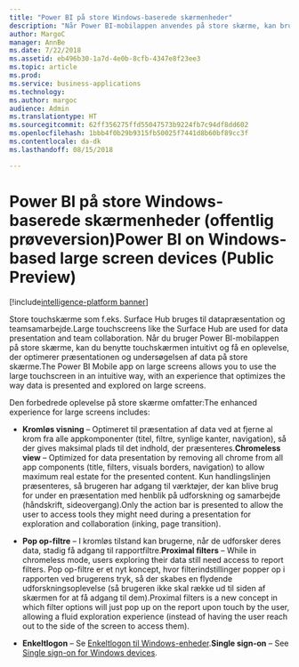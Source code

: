 ```yaml
---
title: "Power BI på store Windows-baserede skærmenheder"
description: "Når Power BI-mobilappen anvendes på store skærme, kan brugerne benytte touchskærmen intuitivt og få en brugeroplevelse, der optimerer præsentationen og undersøgelsen af data på store skærme."
author: MargoC
manager: AnnBe
ms.date: 7/22/2018
ms.assetid: eb496b30-1a7d-4e0b-8cfb-4347e8f23ee3
ms.topic: article
ms.prod: 
ms.service: business-applications
ms.technology: 
ms.author: margoc
audience: Admin
ms.translationtype: HT
ms.sourcegitcommit: 62ff356275ffd55047573b9224fb7c94df8dd602
ms.openlocfilehash: 1bbb4f0b29b9315fb50025f7441d8b60bf89cc3f
ms.contentlocale: da-dk
ms.lasthandoff: 08/15/2018

---
```

# <a name="power-bi-on-windows-based-large-screen-devices-public-preview"></a><span data-ttu-id="730c5-103">Power BI på store Windows-baserede skærmenheder (offentlig prøveversion)</span><span class="sxs-lookup"><span data-stu-id="730c5-103">Power BI on Windows-based large screen devices (Public Preview)</span></span>

[!include[intelligence-platform banner](../../includes/intelligence-platform.md)]




<span data-ttu-id="730c5-104">Store touchskærme som f.eks. Surface Hub bruges til datapræsentation og teamsamarbejde.</span><span class="sxs-lookup"><span data-stu-id="730c5-104">Large touchscreens like the Surface Hub are used for data presentation and team collaboration.</span></span> <span data-ttu-id="730c5-105">Når du bruger Power BI-mobilappen på store skærme, kan du benytte touchskærmen intuitivt og få en oplevelse, der optimerer præsentationen og undersøgelsen af data på store skærme.</span><span class="sxs-lookup"><span data-stu-id="730c5-105">The Power BI Mobile app on large screens allows you to use the large touchscreen in an intuitive way, with an experience that optimizes the way data is presented and explored on large screens.</span></span>

<span data-ttu-id="730c5-106">Den forbedrede oplevelse på store skærme omfatter:</span><span class="sxs-lookup"><span data-stu-id="730c5-106">The enhanced experience for large screens includes:</span></span>

-   <span data-ttu-id="730c5-107">**Kromløs visning** – Optimeret til præsentation af data ved at fjerne al krom fra alle appkomponenter (titel, filtre, synlige kanter, navigation), så der gives maksimal plads til det indhold, der præsenteres.</span><span class="sxs-lookup"><span data-stu-id="730c5-107">**Chromeless view** – Optimized for data presentation by removing all chrome from all app components (title, filters, visuals borders, navigation) to allow maximum real estate for the presented content.</span></span> <span data-ttu-id="730c5-108">Kun handlingslinjen præsenteres, så brugeren har adgang til værktøjer, der kan blive brug for under en præsentation med henblik på udforskning og samarbejde (håndskrift, sideovergang).</span><span class="sxs-lookup"><span data-stu-id="730c5-108">Only the action bar is presented to allow the user to access tools they might need during a presentation for exploration and collaboration (inking, page transition).</span></span>

-   <span data-ttu-id="730c5-109">**Pop op-filtre** – I kromløs tilstand kan brugerne, når de udforsker deres data, stadig få adgang til rapportfiltre.</span><span class="sxs-lookup"><span data-stu-id="730c5-109">**Proximal filters** – While in chromeless mode, users exploring their data still need access to report filters.</span></span> <span data-ttu-id="730c5-110">Pop op-filtre er et nyt koncept, hvor filterindstillinger popper op i rapporten ved brugerens tryk, så der skabes en flydende udforskningsoplevelse (så brugeren ikke skal række ud til siden af skærmen for at få adgang til dem).</span><span class="sxs-lookup"><span data-stu-id="730c5-110">Proximal filters is a new concept in which filter options will just pop up on the report upon touch by the user, allowing a fluid exploration experience (instead of having the user reach out to the side of the screen to access them).</span></span>

-   <span data-ttu-id="730c5-111">**Enkeltlogon** – Se [Enkeltlogon til Windows-enheder](single-sign-windows-apps.md).</span><span class="sxs-lookup"><span data-stu-id="730c5-111">**Single sign-on** – See [Single sign-on for Windows devices](single-sign-windows-apps.md).</span></span>

